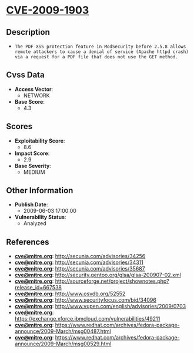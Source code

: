 
# [CVE-2009-1903](https://cve.mitre.org/cgi-bin/cvename.cgi?name=CVE-2009-1903)

## Description

- `The PDF XSS protection feature in ModSecurity before 2.5.8 allows remote attackers to cause a denial of service (Apache httpd crash) via a request for a PDF file that does not use the GET method.`

## Cvss Data

- **Access Vector**:
  - NETWORK
- **Base Score**:
  - 4.3

## Scores

- **Exploitability Score**:
  - 8.6
- **Impact Score**:
  - 2.9
- **Base Severity**:
  - MEDIUM

## Other Information

- **Publish Date**:
  - 2009-06-03 17:00:00
- **Vulnerability Status**:
  - Analyzed

## References

- **cve@mitre.org**: http://secunia.com/advisories/34256
- **cve@mitre.org**: http://secunia.com/advisories/34311
- **cve@mitre.org**: http://secunia.com/advisories/35687
- **cve@mitre.org**: http://security.gentoo.org/glsa/glsa-200907-02.xml
- **cve@mitre.org**: http://sourceforge.net/project/shownotes.php?release_id=667538
- **cve@mitre.org**: http://www.osvdb.org/52552
- **cve@mitre.org**: http://www.securityfocus.com/bid/34096
- **cve@mitre.org**: http://www.vupen.com/english/advisories/2009/0703
- **cve@mitre.org**: https://exchange.xforce.ibmcloud.com/vulnerabilities/49211
- **cve@mitre.org**: https://www.redhat.com/archives/fedora-package-announce/2009-March/msg00487.html
- **cve@mitre.org**: https://www.redhat.com/archives/fedora-package-announce/2009-March/msg00529.html
